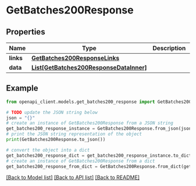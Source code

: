 # GetBatches200Response


## Properties

Name | Type | Description | Notes
------------ | ------------- | ------------- | -------------
**links** | [**GetBatches200ResponseLinks**](GetBatches200ResponseLinks.md) |  | [optional]
**data** | [**List[GetBatches200ResponseDataInner]**](GetBatches200ResponseDataInner.md) |  | [optional]

## Example

```python
from openapi_client.models.get_batches200_response import GetBatches200Response

# TODO update the JSON string below
json = "{}"
# create an instance of GetBatches200Response from a JSON string
get_batches200_response_instance = GetBatches200Response.from_json(json)
# print the JSON string representation of the object
print(GetBatches200Response.to_json())

# convert the object into a dict
get_batches200_response_dict = get_batches200_response_instance.to_dict()
# create an instance of GetBatches200Response from a dict
get_batches200_response_from_dict = GetBatches200Response.from_dict(get_batches200_response_dict)
```
[[Back to Model list]](../README.md#documentation-for-models) [[Back to API list]](../README.md#documentation-for-api-endpoints) [[Back to README]](../README.md)
